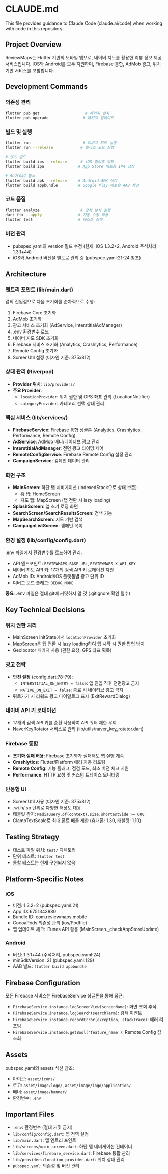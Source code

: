 # CLAUDE.md

This file provides guidance to Claude Code (claude.ai/code) when working with code in this repository.

## Project Overview

ReviewMaps는 Flutter 기반의 모바일 앱으로, 네이버 지도를 활용한 리뷰 정보 제공 서비스입니다. iOS와 Android를 모두 지원하며, Firebase 통합, AdMob 광고, 위치 기반 서비스를 포함합니다.

## Development Commands

### 의존성 관리
```bash
flutter pub get                    # 패키지 설치
flutter pub upgrade               # 패키지 업데이트
```

### 빌드 및 실행
```bash
flutter run                       # 디버그 모드 실행
flutter run --release            # 릴리즈 모드 실행

# iOS 빌드
flutter build ios --release      # iOS 릴리즈 빌드
flutter build ipa               # App Store 배포용 IPA 생성

# Android 빌드
flutter build apk --release     # Android APK 생성
flutter build appbundle         # Google Play 배포용 AAB 생성
```

### 코드 품질
```bash
flutter analyze                  # 정적 분석 실행
dart fix --apply                # 자동 수정 적용
flutter test                    # 테스트 실행
```

### 버전 관리
- pubspec.yaml의 version 필드 수정 (현재: iOS 1.3.2+2, Android 주석처리 1.3.1+44)
- iOS와 Android 버전을 별도로 관리 중 (pubspec.yaml:21-24 참조)

## Architecture

### 엔트리 포인트 (lib/main.dart)
앱의 진입점으로 다음 초기화를 순차적으로 수행:
1. Firebase Core 초기화
2. AdMob 초기화
3. 광고 서비스 초기화 (AdService, InterstitialAdManager)
4. .env 환경변수 로드
5. 네이버 지도 SDK 초기화
6. Firebase 서비스 초기화 (Analytics, Crashlytics, Performance)
7. Remote Config 초기화
8. ScreenUtil 설정 (디자인 기준: 375x812)

### 상태 관리 (Riverpod)
- **Provider 위치**: `lib/providers/`
- **주요 Provider**:
  - `locationProvider`: 위치 권한 및 GPS 좌표 관리 (LocationNotifier)
  - `categoryProvider`: 카테고리 선택 상태 관리

### 핵심 서비스 (lib/services/)
- **FirebaseService**: Firebase 통합 싱글톤 (Analytics, Crashlytics, Performance, Remote Config)
- **AdService**: AdMob 배너/네이티브 광고 관리
- **InterstitialAdManager**: 전면 광고 타이밍 제어
- **RemoteConfigService**: Firebase Remote Config 설정 관리
- **CampaignService**: 캠페인 데이터 관리

### 화면 구조
- **MainScreen**: 하단 탭 네비게이션 (IndexedStack으로 상태 보존)
  - 홈 탭: HomeScreen
  - 지도 탭: MapScreen (탭 전환 시 lazy loading)
- **SplashScreen**: 앱 초기 로딩 화면
- **SearchScreen/SearchResultsScreen**: 검색 기능
- **MapSearchScreen**: 지도 기반 검색
- **CampaignListScreen**: 캠페인 목록

### 환경 설정 (lib/config/config.dart)
.env 파일에서 환경변수를 로드하여 관리:
- API 엔드포인트: `REVIEWMAPS_BASE_URL`, `REVIEWMAPS_X_API_KEY`
- 네이버 지도 API 키: 17개의 검색 API 키 로테이션 지원
- AdMob ID: Android/iOS 플랫폼별 광고 단위 ID
- 디버그 모드 플래그: `DEBUG_MODE`

**중요**: .env 파일은 절대 git에 커밋하지 말 것 (.gitignore 확인 필수)

## Key Technical Decisions

### 위치 권한 처리
- MainScreen initState에서 `locationProvider` 초기화
- MapScreen은 탭 전환 시 lazy loading하여 앱 시작 시 권한 팝업 방지
- Geolocator 패키지 사용 (권한 요청, GPS 좌표 획득)

### 광고 전략
- **안전 설정** (config.dart:78-79):
  - `INTERSTITIAL_ON_ENTRY = false`: 앱 진입 직후 전면광고 금지
  - `NATIVE_ON_EXIT = false`: 종료 시 네이티브 광고 금지
- 뒤로가기 시 리워드 광고 다이얼로그 표시 (ExitRewardDialog)

### 네이버 API 키 로테이션
- 17개의 검색 API 키를 순환 사용하여 API 쿼터 제한 우회
- NaverKeyRotator 서비스로 관리 (lib/utils/naver_key_rotator.dart)

### Firebase 통합
- **초기화 실패 허용**: Firebase 초기화가 실패해도 앱 실행 계속
- **Crashlytics**: Flutter/Platform 에러 자동 리포팅
- **Remote Config**: 기능 플래그, 점검 모드, 최소 버전 체크 지원
- **Performance**: HTTP 요청 및 커스텀 트레이스 모니터링

### 반응형 UI
- ScreenUtil 사용 (디자인 기준: 375x812)
- .w/.h/.sp 단위로 다양한 해상도 대응
- 태블릿 감지: `MediaQuery.of(context).size.shortestSide >= 600`
- ClampTextScale로 최대 폰트 배율 제한 (휴대폰: 1.30, 태블릿: 1.10)

## Testing Strategy

- 테스트 파일 위치: `test/` 디렉토리
- 단위 테스트: `flutter test`
- 통합 테스트는 현재 구현되지 않음

## Platform-Specific Notes

### iOS
- 버전: 1.3.2+2 (pubspec.yaml:21)
- App ID: 6751343880
- Bundle ID: com.reviewmaps.mobile
- CocoaPods 의존성 관리 (ios/Podfile)
- 앱 업데이트 체크: iTunes API 활용 (MainScreen._checkAppStoreUpdate)

### Android
- 버전: 1.3.1+44 (주석처리, pubspec.yaml:24)
- minSdkVersion: 21 (pubspec.yaml:129)
- AAB 빌드: `flutter build appbundle`

## Firebase Configuration

모든 Firebase 서비스는 FirebaseService 싱글톤을 통해 접근:
- `FirebaseService.instance.logScreenView(screenName)`: 화면 조회 추적
- `FirebaseService.instance.logSearch(searchTerm)`: 검색 이벤트
- `FirebaseService.instance.recordError(exception, stackTrace)`: 에러 리포팅
- `FirebaseService.instance.getBool('feature_name')`: Remote Config 값 조회

## Assets

pubspec.yaml의 assets 섹션 참조:
- 아이콘: `asset/icons/`
- 로고: `asset/image/logo/`, `asset/image/logo/application/`
- 배너: `asset/image/banner/`
- 환경변수: `.env`

## Important Files

- `.env`: 환경변수 (절대 커밋 금지)
- `lib/config/config.dart`: 앱 전역 설정
- `lib/main.dart`: 앱 엔트리 포인트
- `lib/screens/main_screen.dart`: 하단 탭 네비게이션 컨테이너
- `lib/services/firebase_service.dart`: Firebase 통합 관리
- `lib/providers/location_provider.dart`: 위치 상태 관리
- `pubspec.yaml`: 의존성 및 버전 관리
